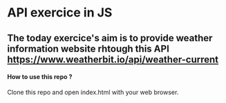 # API exercice in JS

## The today exercice's aim is to provide weather information website rhtough this API https://www.weatherbit.io/api/weather-current

#### How to use this repo ?
Clone this repo and open index.html with your web browser.
